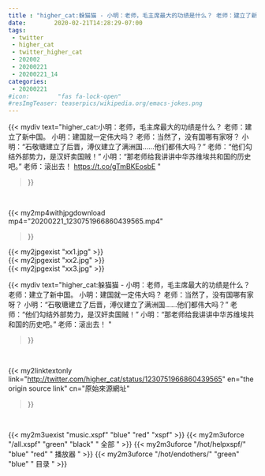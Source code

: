 ```yaml
---
title : "higher_cat:躲猫猫 - 小明：老师，毛主席最大的功绩是什么？ 老师：建立了新中国。 小明：建国就一定伟大吗？ 老师：当然了，没有国哪有家呀？  小明：“石敬瑭建立了后晋，溥仪建立了满洲国……他们都伟大吗？” 老师：“他们勾结外部势力，是汉奸卖国贼！” 小明：“那老师给我讲讲中华苏维埃共和国的历史吧。” 老师：滚出去！ "
date:        2020-02-21T14:28:29-07:00
tags:
 - twitter
 - higher_cat
 - twitter_higher_cat
 - 202002
 - 20200221
 - 20200221_14
categories:
 - 20200221
#icon:        "fas fa-lock-open"
#resImgTeaser: teaserpics/wikipedia.org/emacs-jokes.png
---
```


{{< mydiv text="higher_cat:小明：老师，毛主席最大的功绩是什么？ 老师：建立了新中国。 小明：建国就一定伟大吗？ 老师：当然了，没有国哪有家呀？  小明：“石敬瑭建立了后晋，溥仪建立了满洲国……他们都伟大吗？” 老师：“他们勾结外部势力，是汉奸卖国贼！” 小明：“那老师给我讲讲中华苏维埃共和国的历史吧。” 老师：滚出去！ https://t.co/gTmBKEosbE "
>}}
<br>


{{< my2mp4withjpgdownload mp4="20200221_1230751966860439565.mp4"
>}}

{{< my2jpgexist "xx1.jpg" >}}<br>
{{< my2jpgexist "xx2.jpg" >}}<br>
{{< my2jpgexist "xx3.jpg" >}}<br>



{{< mydiv text="higher_cat:躲猫猫 - 小明：老师，毛主席最大的功绩是什么？ 老师：建立了新中国。 小明：建国就一定伟大吗？ 老师：当然了，没有国哪有家呀？  小明：“石敬瑭建立了后晋，溥仪建立了满洲国……他们都伟大吗？” 老师：“他们勾结外部势力，是汉奸卖国贼！” 小明：“那老师给我讲讲中华苏维埃共和国的历史吧。” 老师：滚出去！ "
>}}
<br>

{{< my2linktextonly link="http://twitter.com/higher_cat/status/1230751966860439565"
en="the origin source link" cn="原始來源網址"
>}}


<br>

{{< my2m3uexist "music.xspf"        "blue"   "red"    "xspf" >}} {{< my2m3uforce "/all.xspf"         "green"  "black"  " 全部 " >}} {{< my2m3uforce "/hot/helpxspf/"    "blue"   "red"    " 播放器 " >}} {{< my2m3uforce "/hot/endothers/"   "green"  "blue"   " 目录 " >}} 
